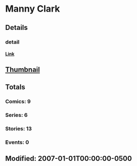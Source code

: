 # Manny  Clark 
## Details
### detail
#### [Link](http://marvel.com/comics/creators/5971/manny_clark?utm_campaign=apiRef&utm_source=225578a89fc76f3d20fbffda5d17a88d)
## [Thumbnail](http://i.annihil.us/u/prod/marvel/i/mg/b/40/image_not_available.jpg)
## Totals
### Comics: 9
### Series: 6
### Stories: 13
### Events: 0
## Modified: 2007-01-01T00:00:00-0500